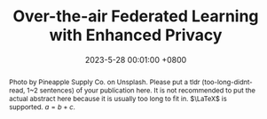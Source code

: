 ---
title:          "Over-the-air Federated Learning with Enhanced Privacy"
date:           2023-5-28 00:01:00 +0800
selected:       true
pub:            "IEEE International Conference on Communications (ICC)"
# pub_pre:        "Submitted to "
# pub_post:       'Under review.'
pub_last:       ' <span class="badge badge-pill badge-publication badge-success">Spotlight</span>'
pub_date:       "2023"
# semantic_scholar_id: 204e3073870fae3d05bcbc2f6a8e263d9b72e776  # use this to retrieve citation count
abstract: >-
  Photo by Pineapple Supply Co. on Unsplash. Please put a tldr (too-long-didnt-read, 1~2 sentences) of your publication here. It is not recommended to put the actual abstract here because it is usually too long to fit in. $\LaTeX$ is supported. $a=b+c$.
cover:          /assets/images/covers/ICC2023.png
authors:
  - Xiaochan Xue#
  - Moh Khalid Hasan
  - Shucheng Yu#
  - Laxima Niure Kandel
  - Min Song
# * is equal contribution
links:
  Paper: https://ieeexplore.ieee.org/abstract/document/10278765/
  Code: https://github.com/Luna-Xue
  # Unsplash: https://unsplash.com/photos/sliced-in-half-pineapple--_PLJZmHZzk

---